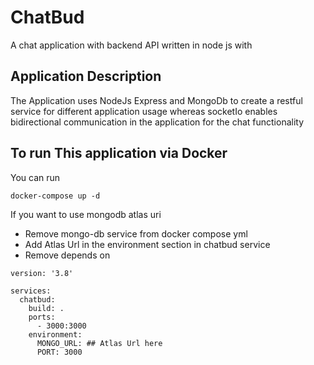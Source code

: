 # ChatBud
A chat application with backend API written in node js with 

## Application Description
The Application uses NodeJs Express and MongoDb to create a restful service for different application usage 
whereas socketIo enables bidirectional communication in the application for the chat functionality


## To run This application via Docker

You can run 
```
docker-compose up -d 
```

If you want to use mongodb atlas uri
- Remove mongo-db service from docker compose yml 
- Add Atlas Url in the environment section in chatbud service
- Remove depends on
```
version: '3.8'

services:
  chatbud:
    build: .
    ports:
      - 3000:3000 
    environment:
      MONGO_URL: ## Atlas Url here
      PORT: 3000

```




